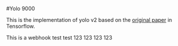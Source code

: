 #Yolo 9000

This is the implementation of yolo v2 based on the [original paper](https://arxiv.org/pdf/1612.08242.pdf) in Tensorflow.

This is a webhook test
test 123
123
123
123

